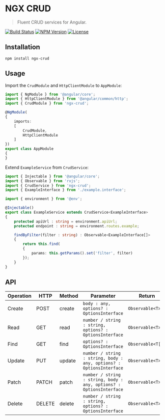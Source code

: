 NGX CRUD
========

> Fluent CRUD services for Angular.

[![Build Status](https://img.shields.io/travis/redaxmedia/ngx-crud.svg)](https://travis-ci.org/redaxmedia/ngx-crud)
[![NPM Version](https://img.shields.io/npm/v/ngx-crud.svg)](https://npmjs.com/package/ngx-crud)
[![License](https://img.shields.io/npm/l/ngx-crud.svg)](https://npmjs.com/package/ngx-crud)


Installation
------------

```
npm install ngx-crud
```


Usage
-----

Import the `CrudModule` and `HttpClientModule` to `AppModule`:

```typescript
import { NgModule } from '@angular/core';
import { HttpClientModule } from '@angular/common/http';
import { CrudModule } from 'ngx-crud';

@NgModule(
{
	imports:
	[
		CrudModule,
		HttpClientModule
	]
})
export class AppModule
{
}
```

Extend `ExampleService` from `CrudService`:

```typescript
import { Injectable } from '@angular/core';
import { Observable } from 'rxjs';
import { CrudService } from 'ngx-crud';
import { ExampleInterface } from './example.interface';

import { environment } from '@env';

@Injectable()
export class ExampleService extends CrudService<ExampleInterface>
{
	protected apiUrl : string = environment.apiUrl;
	protected endpoint : string = environment.routes.example;

	findByFilter(filter : string) : Observable<ExampleInterface[]>
	{
		return this.find(
		{
			params: this.getParams().set('filter', filter)
		});
	}
}
```


API
---

| Operation | HTTP   | Method | Parameter                                                           | Return            |
|-----------|--------|--------|---------------------------------------------------------------------|-------------------|
| Create    | POST   | create | `body : any, options? : OptionsInterface`                           | `Observable<T>`   |
| Read      | GET    | read   | `number / string : string, options? : OptionsInterface`             | `Observable<T>`   |
| Find      | GET    | find   | `options? : OptionsInterface`                                       | `Observable<T[]>` |
| Update    | PUT    | update | `number / string : string, body : any, options? : OptionsInterface` | `Observable<T>`   |
| Patch     | PATCH  | patch  | `number / string : string, body : any, options? : OptionsInterface` | `Observable<T>`   |
| Delete    | DELETE | delete | `number / string : string, options? : OptionsInterface`             | `Observable<T>`   |

